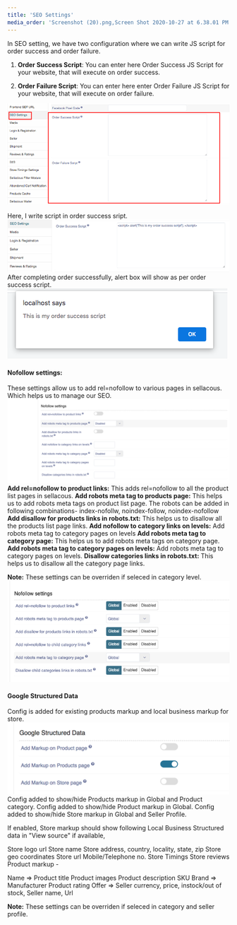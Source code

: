 ```yaml
---
title: 'SEO Settings'
media_order: 'Screenshot (20).png,Screen Shot 2020-10-27 at 6.38.01 PM.png,Screen Shot 2020-10-27 at 6.40.18 PM.png,Screenshot 2021-02-13 at 3.19.32 PM.png,Screenshot 2021-02-13 at 3.40.16 PM.png,Screenshot 2021-02-18 at 2.23.28 PM.png'
---
```


In SEO setting, we have two configuration where we can write JS script for order success and order failure.
1. **Order Success Script**: You can enter here Order Success JS Script for your website, that will execute on order success.

2. **Order Failure Script**: You can enter here enter Order Failure JS Script for your website, that will execute on order failure.

![](Screenshot%20%2820%29.png)

Here, I write script in order success sript. 
![](Screen%20Shot%202020-10-27%20at%206.40.18%20PM.png)
After completing order successfully, alert box will show as per order success script.
![](Screen%20Shot%202020-10-27%20at%206.38.01%20PM.png)

#### Nofollow settings:
These settings allow us to add rel=nofollow to various pages in sellacous. Which helps us to manage our SEO.
![](Screenshot%202021-02-13%20at%203.19.32%20PM.png)
**Add rel=nofollow to product links:** This adds rel=nofollow to all the product list pages in sellacous.
**Add robots meta tag to products page:** This helps us to add robots meta tags on product list page. The robots can be added in following combinations-
index-nofollw, noindex-follow, noindex-nofollow
**Add disallow for products links in robots.txt:** This helps us to disallow all the products list page links.
**Add nofollow to category links on levels:** Add robots meta tag to category pages on levels
**Add robots meta tag to category page:** This helps us to add robots meta tags on category page.
**Add robots meta tag to category pages on levels:** Add robots meta tag to category pages on levels.
**Disallow categories links in robots.txt:** This helps us to disallow all the category page links.

**Note:** These settings can be overriden if seleced in category level.
![](Screenshot%202021-02-13%20at%203.40.16%20PM.png)

#### Google Structured Data
Config is added for existing products markup and local business markup for store.
![](Screenshot%202021-02-18%20at%202.23.28%20PM.png)
Config added to show/hide Products markup in Global and Product category.
Config added to show/hide Product markup in Global.
Config added to show/hide Store markup in Global and Seller Profile.

If enabled, Store markup should show following Local Business Structured data in "View source" if available,

Store logo url
Store name
Store address, country, locality, state, zip
Store geo coordinates
Store url
Mobile/Telephone no.
Store Timings
Store reviews
Product markup -

Name => Product title
Product images
Product description
SKU
Brand => Manufacturer
Product rating
Offer => Seller currency, price, instock/out of stock, Seller name, Url

**Note:** These settings can be overriden if seleced in category and seller profile.
